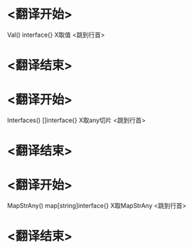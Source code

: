 
# <翻译开始>
Val() interface{}
X取值
<跳到行首>
# <翻译结束>

# <翻译开始>
Interfaces() []interface{}
X取any切片
<跳到行首>
# <翻译结束>

# <翻译开始>
MapStrAny() map[string]interface{}
X取MapStrAny
<跳到行首>
# <翻译结束>
